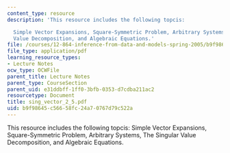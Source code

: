 ```yaml
---
content_type: resource
description: 'This resource includes the following topcis:

  Simple Vector Expansions, Square-Symmetric Problem, Arbitrary Systems, The Singular
  Value Decomposition, and Algebraic Equations.'
file: /courses/12-864-inference-from-data-and-models-spring-2005/b9f98645c56658fc24a70767d79c522a_sing_vector_2_5.pdf
file_type: application/pdf
learning_resource_types:
- Lecture Notes
ocw_type: OCWFile
parent_title: Lecture Notes
parent_type: CourseSection
parent_uid: e31ddbff-1ff0-3bfb-0353-d7cdba211ac2
resourcetype: Document
title: sing_vector_2_5.pdf
uid: b9f98645-c566-58fc-24a7-0767d79c522a
---
```

This resource includes the following topcis:
Simple Vector Expansions, Square-Symmetric Problem, Arbitrary Systems, The Singular Value Decomposition, and Algebraic Equations.


